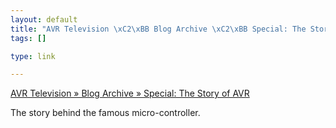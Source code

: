 ```yaml
--- 
layout: default
title: "AVR Television \xC2\xBB Blog Archive \xC2\xBB Special: The Story of AVR"
tags: []

type: link

---
```

<a href="http://www.avrtv.com/2007/09/09/avrtv-special-005/">AVR Television » Blog Archive » Special: The Story of AVR</a>

The story behind the famous micro-controller.
